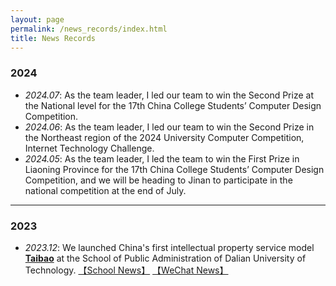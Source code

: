 ```yaml
---
layout: page
permalink: /news_records/index.html
title: News Records
---
```


### 2024
- *2024.07*: As the team leader, I led our team to win the Second Prize at the National level for the 17th China College Students’ Computer Design Competition.
- *2024.06*: As the team leader, I led our team to win the Second Prize in the Northeast region of the 2024 University Computer Competition, Internet Technology Challenge.
- *2024.05*: As the team leader, I led the team to win the First Prize in Liaoning Province for the 17th China College Students’ Computer Design Competition, and we will be heading to Jinan to participate in the national competition at the end of July.

---
### 2023
- *2023.12*: We launched China's first intellectual property service model <a href="https://taibao-ip.help">**Taibao**</a> at the School of Public Administration of Dalian University of Technology. [【School News】](https://spap.dlut.edu.cn/info/1123/4095.htm) [【WeChat News】](https://mp.weixin.qq.com/s/zmPpAWnxxIC0g1trD3sCrQ)
